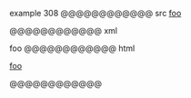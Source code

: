 example 308
@@@@@@@@@@@@ src
[foo]

[foo]: /f&ouml;&ouml; "f&ouml;&ouml;"
@@@@@@@@@@@@ xml
<?xml version="1.0" encoding="UTF-8"?>
<!DOCTYPE document SYSTEM "CommonMark.dtd">
<document xmlns="http://commonmark.org/xml/1.0">
  <paragraph>
    <link destination="/föö" title="föö">
      <text>foo</text>
    </link>
  </paragraph>
</document>
@@@@@@@@@@@@ html
<p><a href="/f%C3%B6%C3%B6" title="föö">foo</a></p>
@@@@@@@@@@@@
